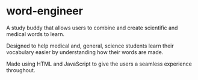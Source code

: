 # word-engineer
A study buddy that allows users to combine and create scientific and medical words to learn.

Designed to help medical and, general, science students learn their vocabulary easier by understanding how their words are made. 

Made using HTML and JavaScript to give the users a seamless experience throughout.
